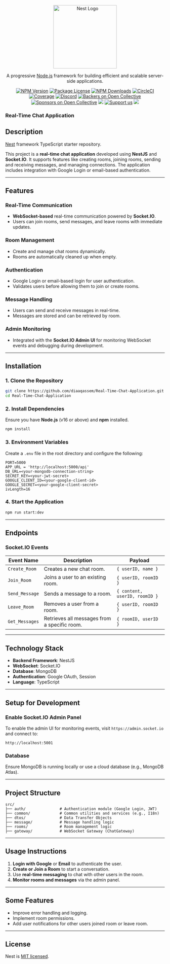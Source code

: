 <p align="center">
  <a href="http://nestjs.com/" target="blank"><img src="https://nestjs.com/img/logo-small.svg" width="200" alt="Nest Logo" /></a>
</p>

[circleci-image]: https://img.shields.io/circleci/build/github/nestjs/nest/master?token=abc123def456
[circleci-url]: https://circleci.com/gh/nestjs/nest

  <p align="center">A progressive <a href="http://nodejs.org" target="_blank">Node.js</a> framework for building efficient and scalable server-side applications.</p>
    <p align="center">
<a href="https://www.npmjs.com/~nestjscore" target="_blank"><img src="https://img.shields.io/npm/v/@nestjs/core.svg" alt="NPM Version" /></a>
<a href="https://www.npmjs.com/~nestjscore" target="_blank"><img src="https://img.shields.io/npm/l/@nestjs/core.svg" alt="Package License" /></a>
<a href="https://www.npmjs.com/~nestjscore" target="_blank"><img src="https://img.shields.io/npm/dm/@nestjs/common.svg" alt="NPM Downloads" /></a>
<a href="https://circleci.com/gh/nestjs/nest" target="_blank"><img src="https://img.shields.io/circleci/build/github/nestjs/nest/master" alt="CircleCI" /></a>
<a href="https://coveralls.io/github/nestjs/nest?branch=master" target="_blank"><img src="https://coveralls.io/repos/github/nestjs/nest/badge.svg?branch=master#9" alt="Coverage" /></a>
<a href="https://discord.gg/G7Qnnhy" target="_blank"><img src="https://img.shields.io/badge/discord-online-brightgreen.svg" alt="Discord"/></a>
<a href="https://opencollective.com/nest#backer" target="_blank"><img src="https://opencollective.com/nest/backers/badge.svg" alt="Backers on Open Collective" /></a>
<a href="https://opencollective.com/nest#sponsor" target="_blank"><img src="https://opencollective.com/nest/sponsors/badge.svg" alt="Sponsors on Open Collective" /></a>
  <a href="https://paypal.me/kamilmysliwiec" target="_blank"><img src="https://img.shields.io/badge/Donate-PayPal-ff3f59.svg"/></a>
    <a href="https://opencollective.com/nest#sponsor"  target="_blank"><img src="https://img.shields.io/badge/Support%20us-Open%20Collective-41B883.svg" alt="Support us"></a>
  <a href="https://twitter.com/nestframework" target="_blank"><img src="https://img.shields.io/twitter/follow/nestframework.svg?style=social&label=Follow"></a>
</p>
  <!--[![Backers on Open Collective](https://opencollective.com/nest/backers/badge.svg)](https://opencollective.com/nest#backer)
  [![Sponsors on Open Collective](https://opencollective.com/nest/sponsors/badge.svg)](https://opencollective.com/nest#sponsor)-->

### **Real-Time Chat Application**

## Description

[Nest](https://github.com/nestjs/nest) framework TypeScript starter repository.

This project is a **real-time chat application** developed using **NestJS** and **Socket.IO**. It supports features like creating rooms, joining rooms, sending and receiving messages, and managing connections. The application includes integration with Google Login or email-based authentication.

---

## **Features**

### **Real-Time Communication**
- **WebSocket-based** real-time communication powered by **Socket.IO**.
- Users can join rooms, send messages, and leave rooms with immediate updates.

### **Room Management**
- Create and manage chat rooms dynamically.
- Rooms are automatically cleaned up when empty.

### **Authentication**
- Google Login or email-based login for user authentication.
- Validates users before allowing them to join or create rooms.

### **Message Handling**
- Users can send and receive messages in real-time.
- Messages are stored and can be retrieved by room.

### **Admin Monitoring**
- Integrated with the **Socket.IO Admin UI** for monitoring WebSocket events and debugging during development.

---

## **Installation**

### **1. Clone the Repository**
```bash
git clone https://github.com/diaaqassem/Real-Time-Chat-Application.git
cd Real-Time-Chat-Application
```

### **2. Install Dependencies**
Ensure you have **Node.js** (v16 or above) and **npm** installed.
```bash
npm install
```

### **3. Environment Variables**
Create a `.env` file in the root directory and configure the following:
```env
PORT=5000
APP_URL = 'http://localhost:5000/api'
DB_URL=<your-mongodb-connection-string>
SECRET_KEY=<your-jwt-secret>
GOOGLE_CLIENT_ID=<your-google-client-id>
GOOGLE_SECRET=<your-google-client-secret>
ivLength=16
```

### **4. Start the Application**
```bash
npm run start:dev
```

---

## **Endpoints**

### **Socket.IO Events**
| **Event Name**       | **Description**                                      | **Payload**                    |
|-----------------------|------------------------------------------------------|--------------------------------|
| `Create_Room`         | Creates a new chat room.                             | `{ userID, name }`            |
| `Join_Room`           | Joins a user to an existing room.                    | `{ userID, roomID }`          |
| `Send_Message`        | Sends a message to a room.                           | `{ content, userID, roomID }` |
| `Leave_Room`          | Removes a user from a room.                          | `{ userID, roomID }`          |
| `Get_Messages`        | Retrieves all messages from a specific room.         | `{ roomID, userID }`          |

---

## **Technology Stack**
- **Backend Framework**: NestJS
- **WebSocket**: Socket.IO
- **Database**: MongoDB
- **Authentication**: Google OAuth, Session
- **Language**: TypeScript

---

## **Setup for Development**

### **Enable Socket.IO Admin Panel**
To enable the admin UI for monitoring events, visit `https://admin.socket.io` and connect to:
```text
http://localhost:5001
```

### **Database**
Ensure MongoDB is running locally or use a cloud database (e.g., MongoDB Atlas).

---

## **Project Structure**
```
src/
├── auth/               # Authentication module (Google Login, JWT)
├── common/             # Common utilities and services (e.g., I18n)
├── dtos/               # Data Transfer Objects
├── message/            # Message handling logic
├── rooms/              # Room management logic
├── gateway/            # WebSocket Gateway (ChatGateway)
```

---

## **Usage Instructions**

1. **Login with Google** or **Email** to authenticate the user.
2. **Create or Join a Room** to start a conversation.
3. Use **real-time messaging** to chat with other users in the room.
4. **Monitor rooms and messages** via the admin panel.

---

## **Some Features**
- Improve error handling and logging.
- Implement room permissions.
- Add user notifications for other users joined room or leave room.

---


## License

Nest is [MIT licensed](LICENSE).
